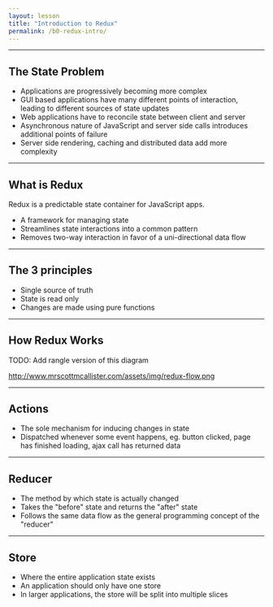 ```yaml
---
layout: lesson
title: "Introduction to Redux"
permalink: /b0-redux-intro/
---
```


---
## The State Problem

- Applications are progressively becoming more complex
- GUI based applications have many different points of interaction, leading to different sources of state updates
- Web applications have to reconcile state between client and server
- Asynchronous nature of JavaScript and server side calls introduces additional points of failure
- Server side rendering, caching and distributed data add more complexity

---
## What is Redux

Redux is a predictable state container for JavaScript apps.

- A framework for managing state
- Streamlines state interactions into a common pattern
- Removes two-way interaction in favor of a uni-directional data flow

---
## The 3 principles

- Single source of truth
- State is read only
- Changes are made using pure functions

---
## How Redux Works

TODO: Add rangle version of this diagram

http://www.mrscottmcallister.com/assets/img/redux-flow.png


---
## Actions

- The sole mechanism for inducing changes in state
- Dispatched whenever some event happens, eg. button clicked, page has finished loading, ajax call has returned data


---
## Reducer

- The method by which state is actually changed
- Takes the "before" state and returns the "after" state
- Follows the same data flow as the general programming concept of the "reducer"

---
## Store

- Where the entire application state exists
- An application should only have one store
- In larger applications, the store will be split into multiple slices
